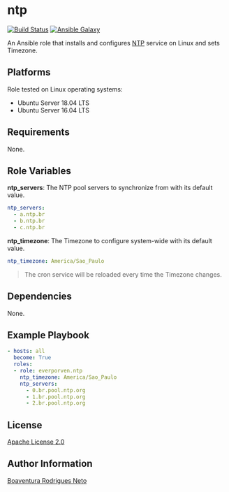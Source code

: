 ntp
===

[![Build Status](https://travis-ci.org/brodriguesneto/ansible.ntp.svg?branch=master)](https://travis-ci.org/brodriguesneto/ansible.ntp)
[![Ansible Galaxy](https://img.shields.io/badge/ansible--galaxy-brodriguesneto.ntp-blue.svg)](https://galaxy.ansible.com/brodriguesneto/ntp/)

An Ansible role that installs and configures [NTP] service on Linux and sets Timezone.

Platforms
---------

Role tested on Linux operating systems:

* Ubuntu Server 18.04 LTS
* Ubuntu Server 16.04 LTS

Requirements
------------

None.

Role Variables
--------------

__ntp_servers__: The NTP pool servers to synchronize from with its default value.

```YAML
ntp_servers:
  - a.ntp.br
  - b.ntp.br
  - c.ntp.br
```

__ntp_timezone__: The Timezone to configure system-wide with its default value.

```YAML
ntp_timezone: America/Sao_Paulo
```

> The cron service will be reloaded every time the Timezone changes.

Dependencies
------------

None.

Example Playbook
----------------

```YAML
- hosts: all
  become: True
  roles:
  - role: everporven.ntp
    ntp_timezone: America/Sao_Paulo
    ntp_servers:
      - 0.br.pool.ntp.org
      - 1.br.pool.ntp.org
      - 2.br.pool.ntp.org
```

License
-------

[Apache License 2.0]

Author Information
------------------

[Boaventura Rodrigues Neto]

[NTP]: https://en.wikipedia.org/wiki/Network_Time_Protocol
[Cron]: https://en.wikipedia.org/wiki/Cron
[Apache License 2.0]: https://github.com/brodriguesneto/ansible.ntp/blob/master/LICENSE
[Boaventura Rodrigues Neto]: https://github.com/brodriguesneto
